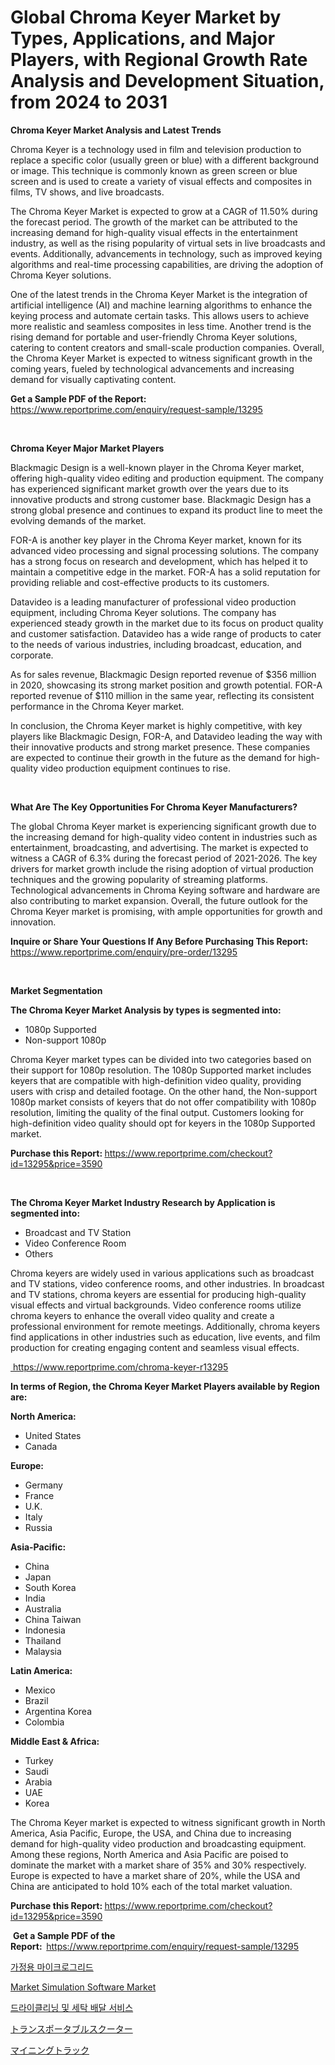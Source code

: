<p><h1>Global Chroma Keyer Market by Types, Applications, and Major Players, with Regional Growth Rate Analysis and Development Situation, from 2024 to 2031</h1></p><p><strong>Chroma Keyer Market Analysis and Latest Trends</strong></p>
<p><p>Chroma Keyer is a technology used in film and television production to replace a specific color (usually green or blue) with a different background or image. This technique is commonly known as green screen or blue screen and is used to create a variety of visual effects and composites in films, TV shows, and live broadcasts.</p><p>The Chroma Keyer Market is expected to grow at a CAGR of 11.50% during the forecast period. The growth of the market can be attributed to the increasing demand for high-quality visual effects in the entertainment industry, as well as the rising popularity of virtual sets in live broadcasts and events. Additionally, advancements in technology, such as improved keying algorithms and real-time processing capabilities, are driving the adoption of Chroma Keyer solutions.</p><p>One of the latest trends in the Chroma Keyer Market is the integration of artificial intelligence (AI) and machine learning algorithms to enhance the keying process and automate certain tasks. This allows users to achieve more realistic and seamless composites in less time. Another trend is the rising demand for portable and user-friendly Chroma Keyer solutions, catering to content creators and small-scale production companies. Overall, the Chroma Keyer Market is expected to witness significant growth in the coming years, fueled by technological advancements and increasing demand for visually captivating content.</p></p>
<p><strong>Get a Sample PDF of the Report:&nbsp;</strong> <a href="https://www.reportprime.com/enquiry/request-sample/13295">https://www.reportprime.com/enquiry/request-sample/13295</a></p>
<p>&nbsp;</p>
<p><strong>Chroma Keyer Major Market Players</strong></p>
<p><p>Blackmagic Design is a well-known player in the Chroma Keyer market, offering high-quality video editing and production equipment. The company has experienced significant market growth over the years due to its innovative products and strong customer base. Blackmagic Design has a strong global presence and continues to expand its product line to meet the evolving demands of the market.</p><p>FOR-A is another key player in the Chroma Keyer market, known for its advanced video processing and signal processing solutions. The company has a strong focus on research and development, which has helped it to maintain a competitive edge in the market. FOR-A has a solid reputation for providing reliable and cost-effective products to its customers.</p><p>Datavideo is a leading manufacturer of professional video production equipment, including Chroma Keyer solutions. The company has experienced steady growth in the market due to its focus on product quality and customer satisfaction. Datavideo has a wide range of products to cater to the needs of various industries, including broadcast, education, and corporate.</p><p>As for sales revenue, Blackmagic Design reported revenue of $356 million in 2020, showcasing its strong market position and growth potential. FOR-A reported revenue of $110 million in the same year, reflecting its consistent performance in the Chroma Keyer market.</p><p>In conclusion, the Chroma Keyer market is highly competitive, with key players like Blackmagic Design, FOR-A, and Datavideo leading the way with their innovative products and strong market presence. These companies are expected to continue their growth in the future as the demand for high-quality video production equipment continues to rise.</p></p>
<p>&nbsp;</p>
<p><strong>What Are The Key Opportunities For Chroma Keyer Manufacturers?</strong></p>
<p><p>The global Chroma Keyer market is experiencing significant growth due to the increasing demand for high-quality video content in industries such as entertainment, broadcasting, and advertising. The market is expected to witness a CAGR of 6.3% during the forecast period of 2021-2026. The key drivers for market growth include the rising adoption of virtual production techniques and the growing popularity of streaming platforms. Technological advancements in Chroma Keying software and hardware are also contributing to market expansion. Overall, the future outlook for the Chroma Keyer market is promising, with ample opportunities for growth and innovation.</p></p>
<p><strong>Inquire or Share Your Questions If Any Before Purchasing This Report:</strong> <a href="https://www.reportprime.com/enquiry/pre-order/13295">https://www.reportprime.com/enquiry/pre-order/13295</a></p>
<p>&nbsp;</p>
<p><strong>Market Segmentation</strong></p>
<p><strong>The Chroma Keyer Market Analysis by types is segmented into:</strong></p>
<p><ul><li>1080p Supported</li><li>Non-support 1080p</li></ul></p>
<p><p>Chroma Keyer market types can be divided into two categories based on their support for 1080p resolution. The 1080p Supported market includes keyers that are compatible with high-definition video quality, providing users with crisp and detailed footage. On the other hand, the Non-support 1080p market consists of keyers that do not offer compatibility with 1080p resolution, limiting the quality of the final output. Customers looking for high-definition video quality should opt for keyers in the 1080p Supported market.</p></p>
<p><strong>Purchase this Report:&nbsp;</strong><a href="https://www.reportprime.com/checkout?id=13295&price=3590">https://www.reportprime.com/checkout?id=13295&price=3590</a></p>
<p>&nbsp;</p>
<p><strong>The Chroma Keyer Market Industry Research by Application is segmented into:</strong></p>
<p><ul><li>Broadcast and TV Station</li><li>Video Conference Room</li><li>Others</li></ul></p>
<p><p>Chroma keyers are widely used in various applications such as broadcast and TV stations, video conference rooms, and other industries. In broadcast and TV stations, chroma keyers are essential for producing high-quality visual effects and virtual backgrounds. Video conference rooms utilize chroma keyers to enhance the overall video quality and create a professional environment for remote meetings. Additionally, chroma keyers find applications in other industries such as education, live events, and film production for creating engaging content and seamless visual effects.</p></p>
<p><a href="https://www.reportprime.com/chroma-keyer-r13295">&nbsp;https://www.reportprime.com/chroma-keyer-r13295</a></p>
<p><strong>In terms of Region, the Chroma Keyer Market Players available by Region are:</strong></p>
<p>
    <p> <strong> North America: </strong>
        <ul>
            <li>United States</li>
            <li>Canada</li>
        </ul>
        </p> 
    <p> <strong> Europe: </strong>
        <ul>
            <li>Germany</li>
            <li>France</li>
            <li>U.K.</li>
            <li>Italy</li>
            <li>Russia</li>
        </ul>
        </p> 
    <p> <strong> Asia-Pacific: </strong>
        <ul>
            <li>China</li>
            <li>Japan</li>
            <li>South Korea</li>
            <li>India</li>
            <li>Australia</li>
            <li>China Taiwan</li>
            <li>Indonesia</li>
            <li>Thailand</li>
            <li>Malaysia</li>
        </ul>
        </p> 
    <p> <strong> Latin America: </strong>
        <ul>
            <li>Mexico</li>
            <li>Brazil</li>
            <li>Argentina Korea</li>
            <li>Colombia</li>
        </ul>
        </p> 
    <p> <strong> Middle East & Africa: </strong>
        <ul>
            <li>Turkey</li>
            <li>Saudi</li>
            <li>Arabia</li>
            <li>UAE</li>
            <li>Korea</li>
        </ul>
    </p>
    </p>
<p><p>The Chroma Keyer market is expected to witness significant growth in North America, Asia Pacific, Europe, the USA, and China due to increasing demand for high-quality video production and broadcasting equipment. Among these regions, North America and Asia Pacific are poised to dominate the market with a market share of 35% and 30% respectively. Europe is expected to have a market share of 20%, while the USA and China are anticipated to hold 10% each of the total market valuation.</p></p>
<p><strong>Purchase this Report: </strong><a href="https://www.reportprime.com/checkout?id=13295&price=3590">https://www.reportprime.com/checkout?id=13295&price=3590</a></p>
<p>&nbsp;<strong>Get a Sample PDF of the Report:&nbsp;&nbsp;</strong><a href="https://www.reportprime.com/enquiry/request-sample/13295">https://www.reportprime.com/enquiry/request-sample/13295</a></p>
<p><strong></strong></p>
<p><p><a href="https://medium.com/@adonispellea2022/%EB%A0%88%EC%A7%80%EB%8D%B4%EC%85%9C-%EB%A7%88%EC%9D%B4%ED%81%AC%EB%A1%9C%EA%B7%B8%EB%A6%AC%EB%93%9C-%EC%8B%9C%EC%9E%A5-%EA%B7%9C%EB%AA%A8-cagr-%ED%8A%B8%EB%A0%8C%EB%93%9C-2024-2030-71f2d503ca9c">가정용 마이크로그리드</a></p><p><a href="https://github.com/Sarissaschmalingtr6fz2739/Market-Research-Report-List-2/blob/main/market-simulation-software-market.md">Market Simulation Software Market</a></p><p><a href="https://medium.com/@mayekuhic00/%EB%93%9C%EB%9D%BC%EC%9D%B4-%ED%81%B4%EB%A6%AC%EB%8B%9D%EA%B3%BC-%EC%84%B8%ED%83%81-%EB%B0%B0%EB%8B%AC-%EC%84%9C%EB%B9%84%EC%8A%A4-%EC%8B%9C%EC%9E%A5-%EB%A9%94%ED%8A%B8%EB%A6%AD-%ED%95%B4%EB%8F%85-%EC%8B%9C%EC%9E%A5-%EC%A0%90%EC%9C%A0%EC%9C%A8-%ED%8A%B8%EB%A0%8C%EB%93%9C-%EB%B0%8F-%EC%84%B1%EC%9E%A5-%ED%8C%A8%ED%84%B4-e07853e458e1">드라이클리닝 및 세탁 배달 서비스</a></p><p><a href="https://medium.com/@barrycuda1974/%E7%A7%BB%E5%8B%95%E5%BC%8F%E3%82%B9%E3%82%AF%E3%83%BC%E3%82%BF%E3%83%BC%E5%B8%82%E5%A0%B4-%E5%B8%82%E5%A0%B4%E3%82%B7%E3%82%A7%E3%82%A2-%E5%B8%82%E5%A0%B4%E3%83%88%E3%83%AC%E3%83%B3%E3%83%89-%E3%81%8A%E3%82%88%E3%81%B3%E5%B0%86%E6%9D%A5%E3%81%AE%E6%88%90%E9%95%B7%E3%82%92%E6%8E%A2%E3%82%8B-3e1befca4a5d">トランスポータブルスクーター</a></p><p><a href="https://medium.com/@colbu56546/%E3%83%9E%E3%82%A4%E3%83%8B%E3%83%B3%E3%82%B0%E3%83%88%E3%83%A9%E3%83%83%E3%82%AF%E5%B8%82%E5%A0%B4%E3%81%AE%E8%A6%8B%E9%80%9A%E3%81%97-%E5%B8%82%E5%A0%B4%E5%8B%95%E5%90%91-%E6%88%90%E9%95%B7-2024%E5%B9%B4%E3%81%8B%E3%82%892031%E5%B9%B4%E3%81%BE%E3%81%A7%E3%81%AE%E4%BA%88%E6%B8%AC-6e2911c4acc5">マイニングトラック</a></p></p>